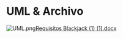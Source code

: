 # UML & Archivo

![UML.png](..%2F..%2FDownloads%2FUML.png)[Requisitos Blackjack (1) (1).docx](..%2F..%2FDownloads%2FRequisitos%20Blackjack%20%281%29%20%281%29.docx)